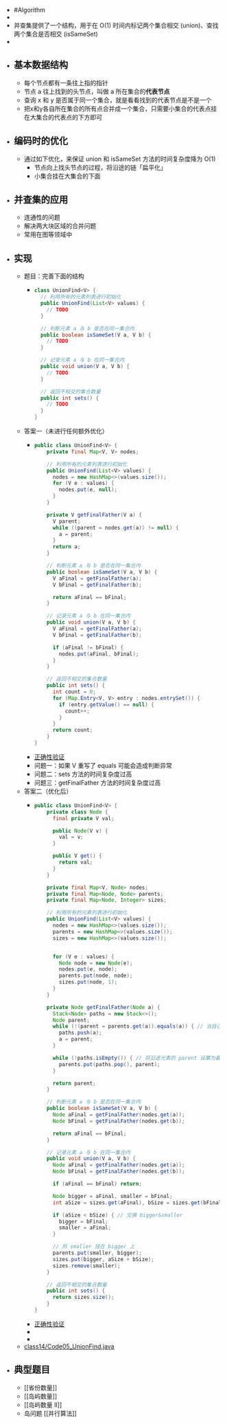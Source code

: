 - #Algorithm
-
- 并查集提供了一个结构，用于在 O(1) 时间内标记两个集合相交 (union)、查找两个集合是否相交 (isSameSet)
-
- ## 基本数据结构
	- 每个节点都有一条往上指的指针
	- 节点 a 往上找到的头节点，叫做 a 所在集合的**代表节点**
	- 查询 x 和 y 是否属于同一个集合，就是看看找到的代表节点是不是一个
	- 把x和y各自所在集合的所有点合并成一个集合，只需要小集合的代表点挂在大集合的代表点的下方即可
- ## 编码时的优化
	- 通过如下优化，来保证 union 和 isSameSet 方法的时间复杂度降为 O(1)
		- 节点向上找头节点的过程，将沿途的链「扁平化」
		- 小集合挂在大集合的下面
- ## 并查集的应用
	- 连通性的问题
	- 解决两大块区域的合并问题
	- 常用在图等领域中
- ## 实现
	- 题目：完善下面的结构
		- ```java
		  class UnionFind<V> {
		    // 利用所有的元素列表进行初始化
		    public UnionFind(List<V> values) {
		      // TODO
		    }
		  
		    // 判断元素 a 与 b 是否在同一集合内
		    public boolean isSameSet(V a, V b) {
		      // TODO
		    }
		  
		    // 记录元素 a 与 b 在同一集合内
		    public void union(V a, V b) {
		      // TODO
		    }
		  
		    // 返回不相交的集合数量
		    public int sets() {
		      // TODO
		    }
		  }
		  ```
	- 答案一（未进行任何额外优化）
		- ```java
		  public class UnionFind<V> {
		      private final Map<V, V> nodes;
		  
		      // 利用所有的元素列表进行初始化
		      public UnionFind(List<V> values) {
		        nodes = new HashMap<>(values.size());
		        for (V e : values) {
		          nodes.put(e, null);
		        }
		      }
		  
		      private V getFinalFather(V a) {
		        V parent;
		        while ((parent = nodes.get(a)) != null) {
		          a = parent;
		        }
		        return a;
		      }
		  
		      // 判断元素 a 与 b 是否在同一集合内
		      public boolean isSameSet(V a, V b) {
		        V aFinal = getFinalFather(a);
		        V bFinal = getFinalFather(b);
		  
		        return aFinal == bFinal;
		      }
		  
		      // 记录元素 a 与 b 在同一集合内
		      public void union(V a, V b) {
		        V aFinal = getFinalFather(a);
		        V bFinal = getFinalFather(b);
		  
		        if (aFinal != bFinal) {
		          nodes.put(aFinal, bFinal);
		        }
		      }
		  
		      // 返回不相交的集合数量
		      public int sets() {
		        int count = 0;
		        for (Map.Entry<V, V> entry : nodes.entrySet()) {
		          if (entry.getValue() == null) {
		            count++;
		          }
		        }
		        return count;
		      }
		  }
		  ```
		- [正确性验证](https://leetcode.com/submissions/detail/632969890/)
		- 问题一：如果 V 重写了 equals 可能会造成判断异常
		- 问题二：sets 方法的时间复杂度过高
		- 问题三：getFinalFather 方法的时间复杂度过高
	- 答案二（优化后）
		- ```java
		  public class UnionFind<V> {
		      private class Node {
		        final private V val;
		  
		        public Node(V v) {
		          val = v;
		        }
		  
		        public V get() {
		          return val;
		        }
		      }
		  
		      private final Map<V, Node> nodes;
		      private final Map<Node, Node> parents;
		      private final Map<Node, Integer> sizes;
		  
		      // 利用所有的元素列表进行初始化
		      public UnionFind(List<V> values) {
		        nodes = new HashMap<>(values.size());
		        parents = new HashMap<>(values.size());
		        sizes = new HashMap<>(values.size());
		  
		  
		        for (V e : values) {
		          Node node = new Node(e);
		          nodes.put(e, node);
		          parents.put(node, node);
		          sizes.put(node, 1);
		        }
		      }
		  
		      private Node getFinalFather(Node a) {
		        Stack<Node> paths = new Stack<>();
		        Node parent;
		        while (!(parent = parents.get(a)).equals(a)) { // 当自己是自己的父亲时，终止
		          paths.push(a);
		          a = parent;
		        }
		  
		        while (!paths.isEmpty()) { // 将沿途元素的 parent 设置为最终 parent
		          parents.put(paths.pop(), parent);
		        }
		  
		        return parent;
		      }
		  
		      // 判断元素 a 与 b 是否在同一集合内
		      public boolean isSameSet(V a, V b) {
		        Node aFinal = getFinalFather(nodes.get(a));
		        Node bFinal = getFinalFather(nodes.get(b));
		  
		        return aFinal == bFinal;
		      }
		  
		      // 记录元素 a 与 b 在同一集合内
		      public void union(V a, V b) {
		        Node aFinal = getFinalFather(nodes.get(a));
		        Node bFinal = getFinalFather(nodes.get(b));
		  
		        if (aFinal == bFinal) return;
		  
		        Node bigger = aFinal, smaller = bFinal;
		        int aSize = sizes.get(aFinal), bSize = sizes.get(bFinal);
		  
		        if (aSize < bSize) { // 交换 bigger&smaller
		          bigger = bFinal;
		          smaller = aFinal;
		        }
		  
		        // 将 smaller 挂在 bigger 上
		        parents.put(smaller, bigger);
		        sizes.put(bigger, aSize + bSize);
		        sizes.remove(smaller);
		      }
		  
		      // 返回不相交的集合数量
		      public int sets() {
		        return sizes.size();
		      }
		  }
		  ```
		- [正确性验证](https://leetcode.com/submissions/detail/632995588/)
		-
		-
	- [class14/Code05_UnionFind.java](https://github.com/singee-study/algorithm-java/blob/master/zuo-algorithm-2020/class14/Code05_UnionFind.java)
- ## 典型题目
	- [[省份数量]]
	- [[岛屿数量]]
	- [[岛屿数量 II]]
	- 岛问题 [[并行算法]]